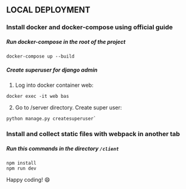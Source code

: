 ## LOCAL DEPLOYMENT

### Install docker and docker-compose using official guide

##### Run docker-compose in the root of the project

```
docker-compose up --build
```
##### Create superuser for django admin
1. Log into docker container web:
``` 
docker exec -it web bas
```
2. Go to /server directory. Create super user:
```
python manage.py createsuperuser`
```

### Install and collect static files with webpack in another tab
##### Run this commands in the directory `/client` 
```
npm install
npm run dev
```
Happy coding! :smile:
